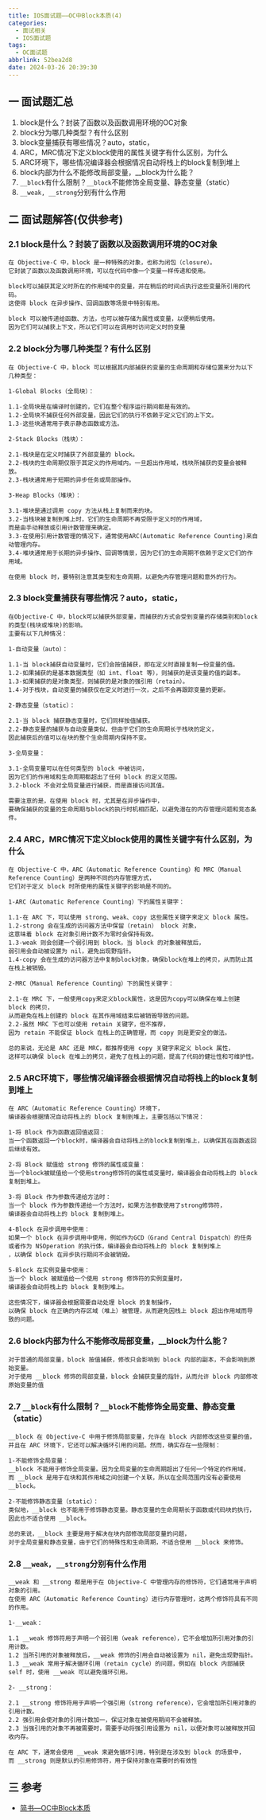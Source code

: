 ```yaml
---
title: IOS面试题——OC中Block本质(4)
categories:
  - 面试相关
  - IOS面试题
tags:
  - OC面试题
abbrlink: 52bea2d8
date: 2024-03-26 20:39:30
---
```

## 一 面试题汇总

1. block是什么？封装了函数以及函数调用环境的OC对象
2. block分为哪几种类型？有什么区别
3. block变量捕获有哪些情况？auto，static，
4. ARC，MRC情况下定义block使用的属性关键字有什么区别，为什么
5. ARC环境下，哪些情况编译器会根据情况自动将栈上的block复制到堆上 <!--more-->
6. block内部为什么不能修改局部变量，__block为什么能？
7. `__block`有什么限制？`__block`不能修饰全局变量、静态变量（static）
8. `__weak, __strong`分别有什么作用


## 二 面试题解答(仅供参考)

### 2.1 block是什么？封装了函数以及函数调用环境的OC对象

```
在 Objective-C 中，block 是一种特殊的对象，也称为闭包（closure）。
它封装了函数以及函数调用环境，可以在代码中像一个变量一样传递和使用。

block可以捕获其定义时所在的作用域中的变量，并在稍后的时间点执行这些变量所引用的代码。
这使得 block 在异步操作、回调函数等场景中特别有用。

block 可以被传递给函数、方法，也可以被存储为属性或变量，以便稍后使用。
因为它们可以捕获上下文，所以它们可以在调用时访问定义时的变量
```

### 2.2 block分为哪几种类型？有什么区别

```
在 Objective-C 中，block 可以根据其内部捕获的变量的生命周期和存储位置来分为以下几种类型：

1-Global Blocks（全局块）：

1.1-全局块是在编译时创建的，它们在整个程序运行期间都是有效的。
1.2-全局块不捕获任何外部变量，因此它们的执行不依赖于定义它们的上下文。
1.3-这些块通常用于表示静态函数或方法。

2-Stack Blocks（栈块）：

2.1-栈块是在定义时捕获了外部变量的 block。
2.2-栈块的生命周期仅限于其定义的作用域内。一旦超出作用域，栈块所捕获的变量会被释放。
2.3-栈块通常用于短期的异步任务或局部操作。

3-Heap Blocks（堆块）：

3.1-堆块是通过调用 copy 方法从栈上复制而来的块。
3.2-当栈块被复制到堆上时，它们的生命周期不再受限于定义时的作用域，
而是由手动释放或引用计数管理来确定。
3.3-在使用引用计数管理的情况下，通常使用ARC(Automatic Reference Counting)来自动管理内存。
3.4-堆块通常用于长期的异步操作、回调等情景，因为它们的生命周期不依赖于定义它们的作用域。

在使用 block 时，要特别注意其类型和生命周期，以避免内存管理问题和意外的行为。
```

### 2.3 block变量捕获有哪些情况？auto，static，

```
在Objective-C 中，block可以捕获外部变量，而捕获的方式会受到变量的存储类别和block的类型(栈块或堆块)的影响。
主要有以下几种情况：

1-自动变量（auto）：

1.1-当 block捕获自动变量时，它们会按值捕获，即在定义时直接复制一份变量的值。
1.2-如果捕获的是基本数据类型（如 int、float 等），则捕获的是该变量的值的副本。
1.3-如果捕获的是对象类型，则捕获的是对象的强引用（retain）。
1.4-对于栈块，自动变量的捕获仅在定义时进行一次，之后不会再跟踪变量的更新。

2-静态变量（static）：

2.1-当 block 捕获静态变量时，它们同样按值捕获。
2.2-静态变量的捕获与自动变量类似，但由于它们的生命周期长于栈块的定义，
因此捕获后的值可以在块的整个生命周期内保持不变。

3-全局变量：

3.1-全局变量可以在任何类型的 block 中被访问，
因为它们的作用域和生命周期都超出了任何 block 的定义范围。
3.2-block 不会对全局变量进行捕获，而是直接访问其值。

需要注意的是，在使用 block 时，尤其是在异步操作中，
要确保捕获的变量的生命周期与block的执行时机相匹配，以避免潜在的内存管理问题和竞态条件。
```

### 2.4 ARC，MRC情况下定义block使用的属性关键字有什么区别，为什么

```
在 Objective-C 中，ARC（Automatic Reference Counting）和 MRC（Manual Reference Counting）是两种不同的内存管理方式，
它们对于定义 block 时所使用的属性关键字的影响是不同的。

1-ARC（Automatic Reference Counting）下的属性关键字：

1.1-在 ARC 下，可以使用 strong、weak、copy 这些属性关键字来定义 block 属性。
1.2-strong 会在生成的访问器方法中保留（retain） block 对象，
这意味着 block 在对象引用计数不为零时会保持有效。
1.3-weak 则会创建一个弱引用到 block，当 block 的对象被释放后，
弱引用会自动被设置为 nil，避免出现野指针。
1.4-copy 会在生成的访问器方法中复制block对象，确保block在堆上的拷贝，从而防止其在栈上被销毁。

2-MRC（Manual Reference Counting）下的属性关键字：

2.1-在 MRC 下，一般使用copy来定义block属性，这是因为copy可以确保在堆上创建 block 的拷贝，
从而避免在栈上创建的 block 在其作用域结束后被销毁导致的问题。
2.2-虽然 MRC 下也可以使用 retain 关键字，但不推荐，
因为 retain 不能保证 block 在栈上的正确管理，而 copy 则是更安全的做法。

总的来说，无论是 ARC 还是 MRC，都推荐使用 copy 关键字来定义 block 属性，
这样可以确保 block 在堆上的拷贝，避免了在栈上的问题，提高了代码的健壮性和可维护性。
```

### 2.5 ARC环境下，哪些情况编译器会根据情况自动将栈上的block复制到堆上

```
在 ARC（Automatic Reference Counting）环境下，
编译器会根据情况自动将栈上的 block 复制到堆上，主要包括以下情况：

1-将 Block 作为函数返回值返回：
当一个函数返回一个block时，编译器会自动将栈上的block复制到堆上，以确保其在函数返回后继续有效。

2-将 Block 赋值给 strong 修饰的属性或变量：
当一个block被赋值给一个使用strong修饰符的属性或变量时，编译器会自动将栈上的 block 复制到堆上。

3-将 Block 作为参数传递给方法时：
当一个 block 作为参数传递给一个方法时，如果方法参数使用了strong修饰符，
编译器会自动将栈上的 block 复制到堆上。

4-Block 在异步调用中使用：
如果一个 block 在异步调用中使用，例如作为GCD（Grand Central Dispatch）的任务
或者作为 NSOperation 的执行体，编译器会自动将栈上的 block 复制到堆上
，以确保 block 在异步执行期间不会被销毁。

5-Block 在实例变量中使用：
当一个 block 被赋值给一个使用 strong 修饰符的实例变量时，
编译器会自动将栈上的 block 复制到堆上。

这些情况下，编译器会根据需要自动处理 block 的复制操作，
以确保 block 在正确的内存区域（堆上）被管理，从而避免因栈上 block 超出作用域而导致的问题。
```

### 2.6 block内部为什么不能修改局部变量，__block为什么能？

```
对于普通的局部变量，block 按值捕获，修改只会影响到 block 内部的副本，不会影响到原始变量。
对于使用 __block 修饰的局部变量，block 会捕获变量的指针，从而允许 block 内部修改原始变量的值
```

### 2.7 `__block`有什么限制？`__block`不能修饰全局变量、静态变量（static）

```
__block 在 Objective-C 中用于修饰局部变量，允许在 block 内部修改这些变量的值，
并且在 ARC 环境下，它还可以解决循环引用的问题。然而，确实存在一些限制：

1-不能修饰全局变量：
__block 不能用于修饰全局变量。因为全局变量的生命周期超出了任何一个特定的作用域，
而 __block 是用于在块和其作用域之间创建一个关联，所以在全局范围内没有必要使用 __block。

2-不能修饰静态变量（static）：
类似地，__block 也不能用于修饰静态变量。静态变量的生命周期长于函数或代码块的执行，
因此也不适合使用 __block。

总的来说，__block 主要是用于解决在块内部修改局部变量的问题，
对于全局变量和静态变量，由于它们的特殊性和生命周期，不适合使用 __block 来修饰。
```

### 2.8 `__weak, __strong`分别有什么作用

```
__weak 和 __strong 都是用于在 Objective-C 中管理内存的修饰符，它们通常用于声明对象的引用。
在使用 ARC（Automatic Reference Counting）进行内存管理时，这两个修饰符具有不同的作用。

1-__weak：

1.1 __weak 修饰符用于声明一个弱引用（weak reference），它不会增加所引用对象的引用计数。
1.2 当所引用的对象被释放后，__weak 修饰的引用会自动被设置为 nil，避免出现野指针。
1.3 __weak 常用于解决循环引用（retain cycle）的问题，例如在 block 内部捕获 self 时，使用 __weak 可以避免循环引用。

2- __strong：

2.1 __strong 修饰符用于声明一个强引用（strong reference），它会增加所引用对象的引用计数。 
2.2 强引用会使对象的引用计数加一，保证对象在被使用期间不会被释放。
2.3 当强引用的对象不再被需要时，需要手动将强引用设置为 nil，以便对象可以被释放并回收内存。

在 ARC 下，通常会使用 __weak 来避免循环引用，特别是在涉及到 block 的场景中，
而 __strong 则是默认的引用修饰符，用于保持对象在需要时的有效性
```

## 三 参考

* [简书—OC中Block本质](https://www.jianshu.com/p/b4d237dcc252)